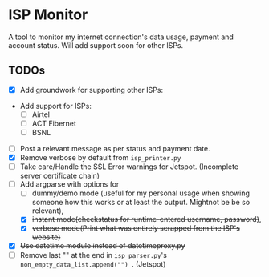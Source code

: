 # ISP Monitor
A tool to monitor my internet connection's data usage, payment and account status. 
Will add support soon for other ISPs.


## TODOs
* [x] Add groundwork for supporting other ISPs:
* Add support for ISPs:
  * [ ] Airtel
  * [ ] ACT Fibernet
  * [ ] BSNL
* [ ] Post a relevant message as per status and payment date.
* [x] Remove verbose by default from `isp_printer.py`
* [ ] Take care/Handle the SSL Error warnings for Jetspot. (Incomplete server certificate chain)
* [ ] Add argparse with options for
  * [ ]  dummy/demo mode (useful for my personal usage when showing someone how this works or at least the output. Mightnot be be so relevant), 
  * [x]  ~~instant mode(checkstatus for runtime-entered username, password)~~, 
  * [x]  ~~verbose mode(Print what was entirely scrapped from the ISP's website)~~
* [x] ~~Use datetime module instead of datetimeproxy.py~~
* [ ] Remove last "" at the end in `isp_parser.py`'s  `non_empty_data_list.append("") `. (Jetspot)
